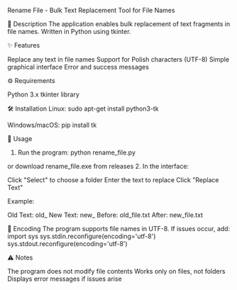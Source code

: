 Rename File - Bulk Text Replacement Tool for File Names

📌 Description
The application enables bulk replacement of text fragments in file names. Written in Python using tkinter.

✨ Features

Replace any text in file names
Support for Polish characters (UTF-8)
Simple graphical interface
Error and success messages

⚙️ Requirements

Python 3.x
tkinter library

🛠️ Installation
Linux:
sudo apt-get install python3-tk

Windows/macOS:
pip install tk

🚀 Usage
1. Run the program:
python rename_file.py

or download rename_file.exe from releases
2. In the interface:

Click "Select" to choose a folder
Enter the text to replace
Click "Replace Text"

Example:

Old Text: old_
New Text: new_
Before: old_file.txt
After: new_file.txt

💾 Encoding
The program supports file names in UTF-8. If issues occur, add:
import sys
sys.stdin.reconfigure(encoding='utf-8')
sys.stdout.reconfigure(encoding='utf-8')

⚠️ Notes

The program does not modify file contents
Works only on files, not folders
Displays error messages if issues arise

